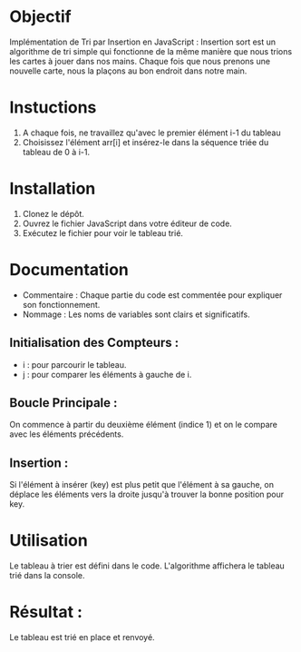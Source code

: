 # Objectif
Implémentation de Tri par Insertion en JavaScript :
Insertion sort est un algorithme de tri simple qui fonctionne de la même manière que nous trions les cartes à jouer dans nos mains.
Chaque fois que nous prenons une nouvelle carte, nous la plaçons au bon endroit dans notre main.

# Instuctions
1. A chaque fois, ne travaillez qu'avec le premier élément i-1 du tableau
2. Choisissez l'élément arr[i] et insérez-le dans la séquence triée du tableau de 0 à i-1.
   
# Installation
1. Clonez le dépôt.
2. Ouvrez le fichier JavaScript dans votre éditeur de code.
3. Exécutez le fichier pour voir le tableau trié.

# Documentation

- Commentaire : Chaque partie du code est commentée pour expliquer son fonctionnement.
- Nommage : Les noms de variables sont clairs et significatifs.
  
## Initialisation des Compteurs :
- i : pour parcourir le tableau.
- j : pour comparer les éléments à gauche de i.

## Boucle Principale :
On commence à partir du deuxième élément (indice 1) et on le compare avec les éléments précédents.

## Insertion :
Si l'élément à insérer (key) est plus petit que l'élément à sa gauche, on déplace les éléments vers la droite jusqu'à trouver la bonne position pour key.

# Utilisation
Le tableau à trier est défini dans le code. L'algorithme affichera le tableau trié dans la console.

# Résultat :
Le tableau est trié en place et renvoyé.

